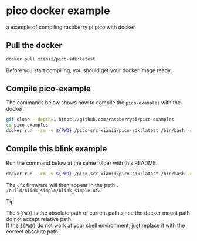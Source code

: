# pico docker example
a example of compiling raspberry pi pico with docker.

## Pull the docker

```bash
docker pull xianii/pico-sdk:latest
```
Before you start compiling, you should get your docker image ready.

## Compile pico-example

The commands below shows how to compile the `pico-examples` with the docker.

```bash
git clone --depth=1 https://github.com/raspberrypi/pico-examples
cd pico-examples
docker run --rm -v ${PWD}:/pico-src xianii/pico-sdk:latest /bin/bash -c "cd pico-src && cmake . -G Ninja -Bbuild -S. && ninja -C build"
```

## Compile this blink example

Run the command below at the same folder with this README.

```bash
docker run --rm -v ${PWD}:/pico-src xianii/pico-sdk:latest /bin/bash -c "cd pico-src && cmake . -G Ninja -Bbuild -S. && ninja -C build"
```

The `uf2` firmware will then appear in the path `. /build/blink_simple/blink_simple.uf2`

> [!TIP]  
> The `${PWD}` is the absolute path of current path since the docker mount path do not accept relative path.  
> If the `${PWD}` do not work at your shell environment, just replace it with the correct absolute path.
